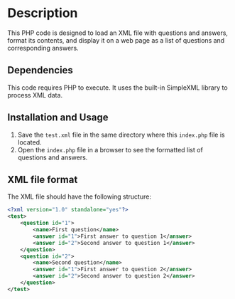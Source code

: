 # Description

This PHP code is designed to load an XML file with questions and answers, format its contents, and display it on a web page as a list of questions and corresponding answers.

## Dependencies

This code requires PHP to execute. It uses the built-in SimpleXML library to process XML data.

## Installation and Usage

1. Save the `test.xml` file in the same directory where this `index.php` file is located.
2. Open the `index.php` file in a browser to see the formatted list of questions and answers.

## XML file format

The XML file should have the following structure:

```XML
<?xml version="1.0" standalone="yes"?>
<test>
    <question id="1">
        <name>First question</name>
        <answer id="1">First answer to question 1</answer>
        <answer id="2">Second answer to question 1</answer>
    </question>
    <question id="2">
        <name>Second question</name>
        <answer id="1">First answer to question 2</answer>
        <answer id="2">Second answer to question 2</answer>
    </question>
</test>
